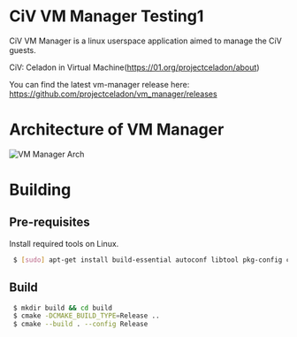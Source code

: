 
CiV VM Manager Testing1
=============



CiV VM Manager is a linux userspace application aimed to manage the CiV guests.

CiV: Celadon in Virtual Machine(https://01.org/projectceladon/about)

You can find the latest vm-manager release here: https://github.com/projectceladon/vm_manager/releases

  

# Architecture of VM Manager

![VM Manager Arch](/docs/arch.drawio.svg)


# Building

## Pre-requisites

Install required tools on Linux. 

```sh
 $ [sudo] apt-get install build-essential autoconf libtool pkg-config cmake
```

## Build

```sh
 $ mkdir build && cd build
 $ cmake -DCMAKE_BUILD_TYPE=Release ..
 $ cmake --build . --config Release
```

